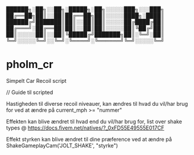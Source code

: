 
██████╗░██╗░░██╗░█████╗░██╗░░░░░███╗░░░███╗
██╔══██╗██║░░██║██╔══██╗██║░░░░░████╗░████║
██████╔╝███████║██║░░██║██║░░░░░██╔████╔██║
██╔═══╝░██╔══██║██║░░██║██║░░░░░██║╚██╔╝██║
██║░░░░░██║░░██║╚█████╔╝███████╗██║░╚═╝░██║
╚═╝░░░░░╚═╝░░╚═╝░╚════╝░╚══════╝╚═╝░░░░░╚═╝

# pholm_cr
Simpelt Car Recoil script

// Guide til scripted

Hastigheden til diverse recoil niveauer, kan ændres til hvad du vil/har brug for ved at ændre på current_mph >= "nummer"

Effekten kan blive ændret til hvad end du vil/har brug for, list over shake types @ https://docs.fivem.net/natives/?_0xFD55E49555E017CF

Effekt styrken kan blive ændret til dine præference ved at ændre på ShakeGameplayCam('JOLT_SHAKE', "styrke")
